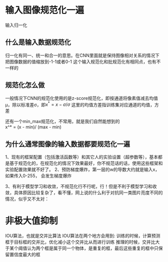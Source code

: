 # 输入图像规范化一遍
输入归一化

## 什么是输入数据规范化

归一化有同一、统一和合一的意思。在CNN里面就是保持图像相对关系的情况下把图像数据的值缩放到-1-1或者0-1 这个输入规范化和批规范化有相同点，也有不一样的

## 规范化怎么做

一般情况下CNN的规范化使用的是z-score规范化，即按通道将像素值减去均值μ，除以标准差σ，即$x^* = x - σ / σ$ 这里的均值方差指训练集对应通道的均值，方差

还有一个min_max规范化，不常用，就是我们自然能想到的   
x^* = (x - min)/ (max - min)

## 为什么通常图像的输入数据都要规范化一遍

1、现有的框架配置（包括激活函数等）和其它人的实验设置（超参数等），基本都是基于规范化的，在规范化的情况下效果最好，你不规范话的话，使用这些框架和实验配置效果就不好了。
2、预防梯度爆炸，第一层的w的导数大约就是输入x，如果传入0-255， 会发生梯度爆炸

3、有利于模型学习和收敛，不规范化行不行呢，行！但是不利于模型学习和收敛，具体原因比较复杂了，看不懂，网上说的什么利于对抗同一类图片亮度不同的情况，似乎又不太对：


# 非极大值抑制
IOU算法，也就是交并比算法
IOU算法在两个地方会用到:
训练的时候，计算预测框于目标框的交并比，优化减小这个交并比从而进行训练
推理的时候，交并比大于某个阈值认为两个框是属于同一个物体，是重复的框，最后这些重复的框中只保留置信度最大的框


